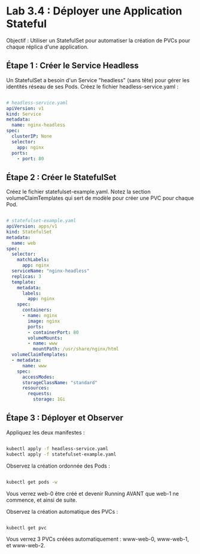 # Lab 3.4 : Déployer une Application Stateful
Objectif : Utiliser un StatefulSet pour automatiser la création de PVCs pour chaque réplica d'une application.

## Étape 1 : Créer le Service Headless
Un StatefulSet a besoin d'un Service "headless" (sans tête) pour gérer les identités réseau de ses Pods. Créez le fichier headless-service.yaml :

```YAML

# headless-service.yaml
apiVersion: v1
kind: Service
metadata:
  name: nginx-headless
spec:
  clusterIP: None
  selector:
    app: nginx
  ports:
    - port: 80
```
## Étape 2 : Créer le StatefulSet
Créez le fichier statefulset-example.yaml. Notez la section volumeClaimTemplates qui sert de modèle pour créer une PVC pour chaque Pod.

```YAML

# statefulset-example.yaml
apiVersion: apps/v1
kind: StatefulSet
metadata:
  name: web
spec:
  selector:
    matchLabels:
      app: nginx
  serviceName: "nginx-headless"
  replicas: 3
  template:
    metadata:
      labels:
        app: nginx
    spec:
      containers:
      - name: nginx
        image: nginx
        ports:
        - containerPort: 80
        volumeMounts:
        - name: www
          mountPath: /usr/share/nginx/html
  volumeClaimTemplates:
  - metadata:
      name: www
    spec:
      accessModes:
      storageClassName: "standard"
      resources:
        requests:
          storage: 1Gi

```
## Étape 3 : Déployer et Observer
Appliquez les deux manifestes :

```bash

kubectl apply -f headless-service.yaml
kubectl apply -f statefulset-example.yaml
```
Observez la création ordonnée des Pods :

```bash

kubectl get pods -w
```
Vous verrez web-0 être créé et devenir Running AVANT que web-1 ne commence, et ainsi de suite.

Observez la création automatique des PVCs :

```bash

kubectl get pvc
```
Vous verrez 3 PVCs créées automatiquement : www-web-0, www-web-1, et www-web-2.
